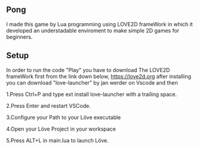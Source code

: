 ## Pong
I made this game by Lua programming using LOVE2D frameWork
in which it developed an understadable enviroment to make 
simple 2D games for beginners.  
## Setup
In order to run the code "Play" you have to download The 
LOVE2D frameWork first from the link down below,
https://love2d.org
after installing you can download "love-launcher" by jan werder
on Vscode and then

1.Press Ctrl+P and type ext install love-launcher with a trailing space.

2.Press Enter and restart VSCode.

3.Configure your Path to your Löve executable

4.Open your Löve Project in your workspace

5.Press ALT+L in main.lua to launch Löve.


